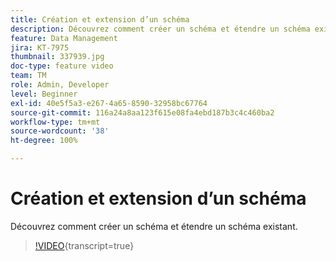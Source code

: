 ```yaml
---
title: Création et extension d’un schéma
description: Découvrez comment créer un schéma et étendre un schéma existant.
feature: Data Management
jira: KT-7975
thumbnail: 337939.jpg
doc-type: feature video
team: TM
role: Admin, Developer
level: Beginner
exl-id: 40e5f5a3-e267-4a65-8590-32958bc67764
source-git-commit: 116a24a8aa123f615e08fa4ebd187b3c4c460ba2
workflow-type: tm+mt
source-wordcount: '38'
ht-degree: 100%

---
```


# Création et extension d’un schéma

Découvrez comment créer un schéma et étendre un schéma existant.

>[!VIDEO](https://video.tv.adobe.com/v/337939?quality=12&learn=on){transcript=true}
